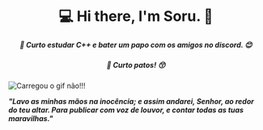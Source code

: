 <center><h1>💻 Hi there, I'm Soru. 👋</h1></center>

<center><h5>🧐 Curto estudar C++ e bater um papo com os amigos no discord. 😊</h5></center> 

<center><h5>🦆 Curto patos! 😙</h5></center> 

<img align="center" src="https://www.google.com/url?sa=i&url=http%3A%2F%2Fwww.lowgif.com%2F83161ae44e0be997.html&psig=AOvVaw3Pai_qoQLXEfWt66HdgO6Y&ust=1616894647760000&source=images&cd=vfe&ved=0CAIQjRxqFwoTCLi48oqoz-8CFQAAAAAdAAAAABAJ" alt="Carregou o gif não!!!">

***"Lavo as minhas mãos na inocência; e assim andarei, Senhor, ao redor do teu altar. Para publicar com voz de louvor, e contar todas as tuas maravilhas."***

 
